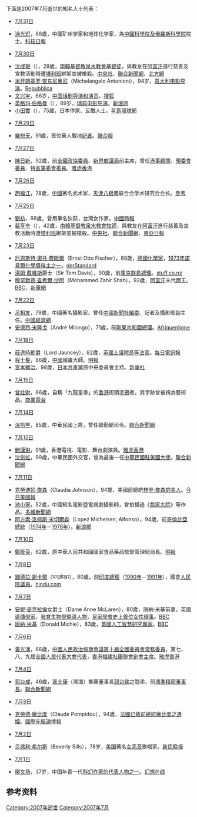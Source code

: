 下面是2007年7月逝世的知名人士列表：

  - [7月31日](../Page/7月31日.md "wikilink")

<!-- end list -->

  - [涂光炽](https://zh.wikipedia.org/wiki/涂光炽 "wikilink")，88歲，中國矿床学家和地球化学家，為[中國科學院及](https://zh.wikipedia.org/wiki/中國科學院 "wikilink")[俄羅斯科學院](../Page/俄羅斯科學院.md "wikilink")院士。[科技日報](http://www.stdaily.com/gb/stdaily/2007-08/16/content_708426.htm&cid=0)

<!-- end list -->

  - [7月30日](../Page/7月30日.md "wikilink")

<!-- end list -->

  - [沈成珉](https://zh.wikipedia.org/wiki/沈成珉 "wikilink")（），29歲，[南韓](https://zh.wikipedia.org/wiki/南韓 "wikilink")[基督教](../Page/基督教.md "wikilink")[泉水教會](https://zh.wikipedia.org/wiki/泉水教會 "wikilink")[基督徒](../Page/基督徒.md "wikilink")，與教友在[阿富汗](../Page/阿富汗.md "wikilink")進行慈善及宣教活動時遭[塔利班](../Page/塔利班.md "wikilink")綁架並被槍殺。[中央社](http://news.sina.com.tw/global/cna/tw/2007-07-26/003212626541.shtml)、[聯合新聞網](http://udn.com/NEWS/WORLD/WORS2/3944255.shtml)、[北方網](https://web.archive.org/web/20160304084732/http://news.big5.enorth.com.cn/system/2007/07/31/001796079.shtml)
  - [米开朗基罗·安东尼奥尼](../Page/米开朗基罗·安东尼奥尼.md "wikilink")（Michelangelo Antonioni），94岁，[意大利](../Page/意大利.md "wikilink")[电影](../Page/电影.md "wikilink")[导演](https://zh.wikipedia.org/wiki/导演 "wikilink")。[Repubblica](http://www.repubblica.it/2007/07/sezioni/spettacoli_e_cultura/morto-antonioni/morto-antonioni/morto-antonioni.html)
  - [文兴宇](../Page/文兴宇.md "wikilink")，66岁，[中国](https://zh.wikipedia.org/wiki/中国 "wikilink")[话剧](https://zh.wikipedia.org/wiki/话剧 "wikilink")[导演和](https://zh.wikipedia.org/wiki/导演 "wikilink")[演员](https://zh.wikipedia.org/wiki/演员 "wikilink")。[搜狐](http://yule.sohu.com/20070730/n251315348.shtml)
  - [英格玛·伯格曼](../Page/英格玛·伯格曼.md "wikilink")（），89岁，[瑞典](../Page/瑞典.md "wikilink")[电影](../Page/电影.md "wikilink")[导演](https://zh.wikipedia.org/wiki/导演 "wikilink")。[新浪网](http://ent.sina.com.cn/s/u/2007-07-30/18031657497.shtml)
  - [小田實](https://zh.wikipedia.org/wiki/小田實 "wikilink")（），75歲，日本作家、反戰人士。[星島環球網](https://web.archive.org/web/20070927011653/http://www.singtaonet.com:82/hot_news/gd_20070730/200707/t20070730_586311.html)

<!-- end list -->

  - [7月29日](https://zh.wikipedia.org/wiki/7月29日 "wikilink")

<!-- end list -->

  - [樂恕天](https://zh.wikipedia.org/wiki/樂恕天 "wikilink")，91歲，首位華人戰地[記者](../Page/記者.md "wikilink")。[聯合報](http://udn.com/NEWS/NATIONAL/NAT5/3950417.shtml)

<!-- end list -->

  - [7月27日](https://zh.wikipedia.org/wiki/7月27日 "wikilink")

<!-- end list -->

  - [陳日新](https://zh.wikipedia.org/wiki/陳日新 "wikilink")，92歲，前[全國政協委員](https://zh.wikipedia.org/wiki/全國政協 "wikilink")、[新界鄉議局](../Page/新界鄉議局.md "wikilink")前主席，曾任[港事顧問](https://zh.wikipedia.org/wiki/港事顧問 "wikilink")、[預委會委員](https://zh.wikipedia.org/wiki/預委會 "wikilink")、[特區籌委會委員](../Page/香港特別行政區籌備委員會.md "wikilink")。[雅虎香港](https://archive.is/20130105113546/http://hk.news.yahoo.com/070809/12/2dbxo.html)

<!-- end list -->

  - [7月26日](https://zh.wikipedia.org/wiki/7月26日 "wikilink")

<!-- end list -->

  - [趙福江](https://zh.wikipedia.org/wiki/趙福江 "wikilink")，78歲，[中國](../Page/中國.md "wikilink")著名武术家，[天津](https://zh.wikipedia.org/wiki/天津 "wikilink")[八极拳](../Page/八极拳.md "wikilink")联合会学术研究会会长。[參考](https://web.archive.org/web/20070927221832/http://popgo.net/bbs/showthread.php?s=&threadid=455366)

<!-- end list -->

  - [7月25日](https://zh.wikipedia.org/wiki/7月25日 "wikilink")

<!-- end list -->

  - [劉枋](https://zh.wikipedia.org/wiki/劉枋 "wikilink")，88歲，曾用筆名狄荻，台灣女作家。[中國時報](http://news.chinatimes.com/Chinatimes/newscontent/newscontent-artnews/0,3457,112007082000203+110513+20070820,00.html)
  - [裴亨奎](https://zh.wikipedia.org/wiki/裴亨奎 "wikilink")（），42歲，[南韓](https://zh.wikipedia.org/wiki/南韓 "wikilink")[基督教](../Page/基督教.md "wikilink")[泉水教會](https://zh.wikipedia.org/wiki/泉水教會 "wikilink")[牧師](https://zh.wikipedia.org/wiki/牧師 "wikilink")，與教友在[阿富汗](../Page/阿富汗.md "wikilink")進行慈善及宣教活動時遭[塔利班](../Page/塔利班.md "wikilink")綁架並被槍殺。[中央社](http://news.sina.com.tw/global/cna/tw/2007-07-26/003212626541.shtml)、[聯合新聞網](http://udn.com/NEWS/WORLD/WORS2/3944255.shtml)、[東亞日報](http://china.donga.com/big/srv/service.php3?biid=2007072105468)

<!-- end list -->

  - [7月23日](https://zh.wikipedia.org/wiki/7月23日 "wikilink")

<!-- end list -->

  - [厄恩斯特·奧托·費歇爾](https://zh.wikipedia.org/wiki/厄恩斯特·奧托·費歇爾 "wikilink")（Ernst Otto Fischer），88歲，[德國](https://zh.wikipedia.org/wiki/德國 "wikilink")[化學家](https://zh.wikipedia.org/wiki/化學家 "wikilink")，[1973年](../Page/1973年.md "wikilink")[諾貝爾化學獎得主之一](https://zh.wikipedia.org/wiki/諾貝爾化學獎 "wikilink")。[derStandard](http://derstandard.at/?url=/?id=2972542)
  - [湯姆·戴維斯](../Page/湯姆·戴維斯.md "wikilink")爵士（Sir Tom Davis），90歲，前[庫克群島總理](https://zh.wikipedia.org/wiki/庫克群島 "wikilink")。[stuff.co.nz](https://web.archive.org/web/20071124074018/http://www.stuff.co.nz/4139135a12.html)
  - [穆罕默德·查希爾·沙阿](https://zh.wikipedia.org/wiki/穆罕默德·查希爾·沙阿 "wikilink")（Mohammed Zahir Shah），92歲，[阿富汗](../Page/阿富汗.md "wikilink")末代國王。[BBC](http://news.bbc.co.uk/2/hi/south_asia/6911260.stm)、[新華網](http://news.xinhuanet.com/photo/2007-07/23/content_6417551.htm)

<!-- end list -->

  - [7月22日](https://zh.wikipedia.org/wiki/7月22日 "wikilink")

<!-- end list -->

  - [呂相友](https://zh.wikipedia.org/wiki/呂相友 "wikilink")，79歲，中國著名攝影家、曾任[中國新聞社編委](https://zh.wikipedia.org/wiki/中國新聞社 "wikilink")、記者及攝影部副主任。[中國經濟網](http://big5.ce.cn/xwzx/gnsz/gdxw/200707/30/t20070730_12364473.shtml)
  - [安德烈·米隆戈](https://zh.wikipedia.org/wiki/安德烈·米隆戈 "wikilink")（André Milongo），71歲，前[剛果共和國總理](https://zh.wikipedia.org/wiki/剛果共和國 "wikilink")。[Afriquenligne](https://archive.is/20071209125233/http://www.afriquenligne.fr/news/daily_news/former_congo_pm_dies_in_paris_200707233693/)

<!-- end list -->

  - [7月18日](https://zh.wikipedia.org/wiki/7月18日 "wikilink")

<!-- end list -->

  - [莊逸時勳爵](https://zh.wikipedia.org/wiki/莊逸時 "wikilink")（Lord Jauncey），82歲，[英國](https://zh.wikipedia.org/wiki/英國 "wikilink")[上議院高等法官](../Page/英國上議院.md "wikilink")。[每日電訊報](http://www.telegraph.co.uk/news/main.jhtml?view=DETAILS&grid=&xml=/news/2007/07/21/db2101.xml)
  - [程十髮](../Page/程十髮.md "wikilink")，86歲，[中國](../Page/中國.md "wikilink")國畫大師。[明報](https://web.archive.org/web/20070930204146/http://www.mpinews.com/htm/INews/20070718/ca31155a.htm)
  - [宮本顯治](../Page/宮本顯治.md "wikilink")，98歲，[日本共產黨](../Page/日本共產黨.md "wikilink")原中央委員會主持。[新華社](http://news.xinhuanet.com/world/2007-07/18/content_6395134.htm)

<!-- end list -->

  - [7月15日](https://zh.wikipedia.org/wiki/7月15日 "wikilink")

<!-- end list -->

  - [曾灶財](../Page/曾灶財.md "wikilink")，86歲，自稱「九龍皇帝」的[香港](../Page/香港.md "wikilink")街頭[塗鴉](../Page/塗鴉.md "wikilink")者，其字跡曾被視為藝術品。[商業電台](https://web.archive.org/web/20130925100520/http://pshweb01.881903.com/framework/pccs.gateway?url=jsp%2Fnews%2Fmain.jsp&menuID=5&sid=10&k=4)

<!-- end list -->

  - [7月14日](https://zh.wikipedia.org/wiki/7月14日 "wikilink")

<!-- end list -->

  - [溫哈熊](../Page/溫哈熊.md "wikilink")，85歲，中華民國上將，曾任聯勤總司令。[聯合新聞網](http://udn.com/NEWS/NATIONAL/NAT1/3928833.shtml)

<!-- end list -->

  - [7月12日](https://zh.wikipedia.org/wiki/7月12日 "wikilink")

<!-- end list -->

  - [鮑漢琳](../Page/鮑漢琳.md "wikilink")，91歲，香港電視、電影、舞台劇演員。[雅虎香港](http://hk.music.yahoo.com/index.html?purl=magazine-news-article.html%3Fuid%3D3963734)
  - [沈劍虹](../Page/沈劍虹.md "wikilink")，99歲，中華民國外交官，曾為最後一任[中華民國駐美國大使](https://zh.wikipedia.org/wiki/中華民國駐美國大使 "wikilink")。[聯合新聞網](http://udn.com/NEWS/NATIONAL/NAT1/3926625.shtml)

<!-- end list -->

  - [7月11日](https://zh.wikipedia.org/wiki/7月11日 "wikilink")

<!-- end list -->

  - [克勞迪婭·詹森](https://zh.wikipedia.org/wiki/克勞迪婭·詹森 "wikilink")（Claudia Johnson），94歲，美國前總統[林登·詹森的夫人](https://zh.wikipedia.org/wiki/林登·詹森 "wikilink")。[今日美國報](http://www.usatoday.com/news/nation/2007-07-11-lady-bird_N.htm)
  - [池小寧](https://zh.wikipedia.org/wiki/池小寧 "wikilink")，52歲，中國知名電影暨電視劇攝影師，曾拍攝過《[喬家大院](../Page/乔家大院_\(电视剧\).md "wikilink")》等作品。[多維新聞網](https://web.archive.org/web/20180927022901/http://www5.chinesenewsnet.com/MainNews/EntDigest/Showbuz/xhw_2007_07_12_18_01_17_693.html)
  - [阿方索·洛佩斯·米切爾森](https://zh.wikipedia.org/wiki/阿方索·洛佩斯·米切爾森 "wikilink")（Lopez Michelsen, Alfonso），94歲，前[哥倫比亞總統](https://zh.wikipedia.org/wiki/哥倫比亞總統 "wikilink")（[1974年](../Page/1974年.md "wikilink")－[1978年](../Page/1978年.md "wikilink")）。[新浪網](http://news.sina.com.tw/global/chinanews/cn/2007-07-12/083712603447.shtml)

<!-- end list -->

  - [7月10日](https://zh.wikipedia.org/wiki/7月10日 "wikilink")

<!-- end list -->

  - [鄭筱萸](https://zh.wikipedia.org/wiki/鄭筱萸 "wikilink")，62歲，原中華人民共和國國家食品藥品監督管理局局長。[明報](https://web.archive.org/web/20070930203647/http://www.mpinews.com/htm/INews/20070710/ca21214a.htm)

<!-- end list -->

  - [7月8日](https://zh.wikipedia.org/wiki/7月8日 "wikilink")

<!-- end list -->

  - [錢德拉·謝卡爾](../Page/錢德拉·謝卡爾.md "wikilink")（चन्द्रशेखर），80歲，前[印度總理](https://zh.wikipedia.org/wiki/印度總理 "wikilink")（[1990年](../Page/1990年.md "wikilink")－[1991年](../Page/1991年.md "wikilink")），國會[人民院議員](https://zh.wikipedia.org/wiki/人民院 "wikilink")。[hindu.com](http://www.hindu.com/thehindu/holnus/000200707081001.htm)

<!-- end list -->

  - [7月7日](https://zh.wikipedia.org/wiki/7月7日 "wikilink")

<!-- end list -->

  - [安妮·麥克拉倫](../Page/安妮·麥克拉倫.md "wikilink")女爵士（Dame Anne McLaren），80歲，唐納·米基前妻，英國[遺傳學家](https://zh.wikipedia.org/wiki/遺傳學 "wikilink")，[發育生物學領導人物](https://zh.wikipedia.org/wiki/發育生物學 "wikilink")，[皇家學會史上首位女性理事](https://zh.wikipedia.org/wiki/英國皇家學會 "wikilink")。[BBC](http://news.bbc.co.uk/1/hi/england/6281348.stm)
  - [唐納·米基](https://zh.wikipedia.org/wiki/唐納·米基 "wikilink")（Donald Michie），83歲，[英國](https://zh.wikipedia.org/wiki/英國 "wikilink")[人工智慧研究專家](https://zh.wikipedia.org/wiki/人工智慧 "wikilink")。[BBC](http://news.bbc.co.uk/1/hi/england/6281348.stm)

<!-- end list -->

  - [7月6日](https://zh.wikipedia.org/wiki/7月6日 "wikilink")

<!-- end list -->

  - [黃光漢](../Page/黃光漢.md "wikilink")，66歲，[中國人民政治協商會議第十屆全國委員會常務委員](https://zh.wikipedia.org/wiki/中國人民政治協商會議 "wikilink")，第七、八、九屆[全國人民代表大會代表](https://zh.wikipedia.org/wiki/全國人民代表大會 "wikilink")，[香港福建社團聯會創會主席](https://zh.wikipedia.org/wiki/香港福建社團聯會 "wikilink")。[雅虎香港](https://archive.is/20130105124216/http://hk.news.yahoo.com/070707/12/2azxb.html)

<!-- end list -->

  - [7月4日](../Page/7月4日.md "wikilink")

<!-- end list -->

  - [郭台成](https://zh.wikipedia.org/wiki/郭台成 "wikilink")，46歲，[富士康](https://zh.wikipedia.org/wiki/富士康 "wikilink")（鴻海）集團董事長[郭台銘](../Page/郭台銘.md "wikilink")之胞弟，前[鴻準精密董事長](https://zh.wikipedia.org/wiki/鴻準精密 "wikilink")。[聯合新聞網](http://money.udn.com/NASApp/future/futureShowNews?type=3&newsid=1472105)

<!-- end list -->

  - [7月3日](../Page/7月3日.md "wikilink")

<!-- end list -->

  - [克勞德·龐比度](https://zh.wikipedia.org/wiki/克勞德·龐比度 "wikilink")（Claude Pompidou），94歲，[法國已故前](https://zh.wikipedia.org/wiki/法國 "wikilink")[總統](https://zh.wikipedia.org/wiki/法國總統 "wikilink")[龐比度之遺孀](https://zh.wikipedia.org/wiki/龐比度 "wikilink")。[國際先驅論壇報](http://www.iht.com/articles/ap/2007/07/03/europe/EU-GEN-France-Obit-Pompidou.php)

<!-- end list -->

  - [7月2日](../Page/7月2日.md "wikilink")

<!-- end list -->

  - [贝弗利·希尔斯](../Page/贝弗利·希尔斯.md "wikilink")（Beverly Sills），78岁，[美国](../Page/美国.md "wikilink")著名[女高音](../Page/女高音.md "wikilink")歌唱家。[新民晚报](https://web.archive.org/web/20070930165123/http://xmwb.news365.com.cn/xqtygb/200707/t20070708_1483200.htm)

<!-- end list -->

  - [7月1日](../Page/7月1日.md "wikilink")

<!-- end list -->

  - [柳文扬](../Page/柳文扬.md "wikilink")，37岁，中国年青一代[科幻作家的代表人物之一](https://zh.wikipedia.org/wiki/科幻 "wikilink")。[幻想在线](https://web.archive.org/web/20070928084329/http://online.sfw-cd.com/messages/view.asp?id=734&big_class=7)

## 参考资料

[Category:2007年逝世](https://zh.wikipedia.org/wiki/Category:2007年逝世 "wikilink") [Category:2007年7月](https://zh.wikipedia.org/wiki/Category:2007年7月 "wikilink")